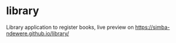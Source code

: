 # library
Library application to register books, live preview on https://simba-ndewere.github.io/library/
